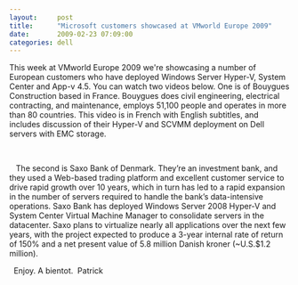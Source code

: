 ```yaml
---
layout:     post
title:      "Microsoft customers showcased at VMworld Europe 2009"
date:       2009-02-23 07:09:00
categories: dell
---
```

This week at VMworld Europe 2009 we're showcasing a number of European customers who have deployed Windows Server Hyper-V, System Center and App-v 4.5. You can watch two videos below. One is of Bouygues Construction based in France. Bouygues does civil engineering, electrical contracting, and maintenance, employs 51,100 people and operates in more than 80 countries. This video is in French with English subtitles, and includes discussion of their Hyper-V and SCVMM deployment on Dell servers with EMC storage. 

 

   The second is Saxo Bank of Denmark. They’re an investment bank, and they used a Web-based trading platform and excellent customer service to drive rapid growth over 10 years, which in turn has led to a rapid expansion in the number of servers required to handle the bank’s data-intensive operations. Saxo Bank has deployed Windows Server 2008 Hyper-V and System Center Virtual Machine Manager to consolidate servers in the datacenter. Saxo plans to virtualize nearly all applications over the next few years, with the project expected to produce a 3-year internal rate of return of 150% and a net present value of 5.8 million Danish kroner (~U.S.$1.2 million).

  Enjoy. A bientot.  Patrick
